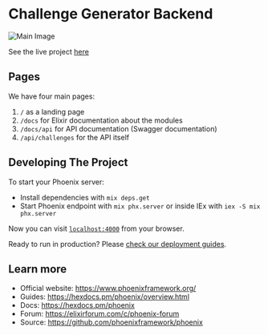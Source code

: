 # Challenge Generator Backend

![Main Image](https://res.cloudinary.com/dmrgfufa4/image/upload/v1654361539/READMEs/challenge-generator-backend.png)

See the live project [here](https://challenge-generator-backend.herokuapp.com/)

## Pages
We have four main pages:
1. `/` as a landing page
2. `/docs` for Elixir documentation about the modules
3. `/docs/api` for API documentation (Swagger documentation)
4. `/api/challenges` for the API itself

## Developing The Project

To start your Phoenix server:

  * Install dependencies with `mix deps.get`
  * Start Phoenix endpoint with `mix phx.server` or inside IEx with `iex -S mix phx.server`

Now you can visit [`localhost:4000`](http://localhost:4000) from your browser.

Ready to run in production? Please [check our deployment guides](https://hexdocs.pm/phoenix/deployment.html).

## Learn more

  * Official website: https://www.phoenixframework.org/
  * Guides: https://hexdocs.pm/phoenix/overview.html
  * Docs: https://hexdocs.pm/phoenix
  * Forum: https://elixirforum.com/c/phoenix-forum
  * Source: https://github.com/phoenixframework/phoenix
